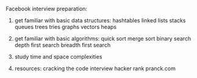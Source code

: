Facebook interview preparation:
1) get familiar with basic data structures:
    hashtables
    linked lists
    stacks
    queues
    trees
    tries
    graphs
    vectors
    heaps

2) get familiar with basic algorithms:
    quick sort
    merge sort
    binary search
    depth first search
    breadth first search

3) study time and space complexities

4) resources:
    cracking the code interview
    hacker rank
    pranck.com 
